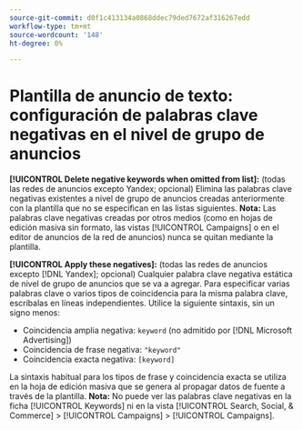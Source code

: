 ```yaml
---
source-git-commit: d0f1c413134a0868ddec79ded7672af316267edd
workflow-type: tm+mt
source-wordcount: '148'
ht-degree: 0%

---
```

# Plantilla de anuncio de texto: configuración de palabras clave negativas en el nivel de grupo de anuncios

**[!UICONTROL Delete negative keywords when omitted from list]:** (todas las redes de anuncios excepto Yandex; opcional) Elimina las palabras clave negativas existentes a nivel de grupo de anuncios creadas anteriormente con la plantilla que no se especifican en las listas siguientes. **Nota:** Las palabras clave negativas creadas por otros medios (como en hojas de edición masiva sin formato, las vistas [!UICONTROL Campaigns] o en el editor de anuncios de la red de anuncios) nunca se quitan mediante la plantilla.

**[!UICONTROL Apply these negatives]:** (todas las redes de anuncios excepto [!DNL Yandex]; opcional) Cualquier palabra clave negativa estática de nivel de grupo de anuncios que se va a agregar. Para especificar varias palabras clave o varios tipos de coincidencia para la misma palabra clave, escríbalas en líneas independientes. Utilice la siguiente sintaxis, sin un signo menos:

* Coincidencia amplia negativa: `keyword` (no admitido por [!DNL Microsoft Advertising])
* Coincidencia de frase negativa: `"keyword"`
* Coincidencia exacta negativa: `[keyword]`

La sintaxis habitual para los tipos de frase y coincidencia exacta se utiliza en la hoja de edición masiva que se genera al propagar datos de fuente a través de la plantilla. **Nota:** No puede ver las palabras clave negativas en la ficha [!UICONTROL Keywords] ni en la vista [!UICONTROL Search, Social, & Commerce] > [!UICONTROL Campaigns] > [!UICONTROL Campaigns].
